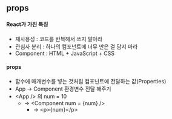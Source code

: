 ## props

#### React가 가진 특징
- 재사용성 : 코드를 반복해서 쓰지 말아라
- 관심사 분리 : 하나의 컴포넌트에 너무 만은 걸 담지 마라
- Component : HTML + JavaScript + CSS

#### props
- 함수에 매개변수를 넣는 것처럼 컴포넌트에 전달하는 값(Properties)
- App -> Component 환경변수 전달 해주기
 - \<App /> 의 num = 10
   - -> \<Component num = {num} />
     - -> \<p>{num}\</p>
